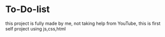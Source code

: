 # To-Do-list
this project is fully made by me, not taking help from YouTube, this is first self project using js,css,html
